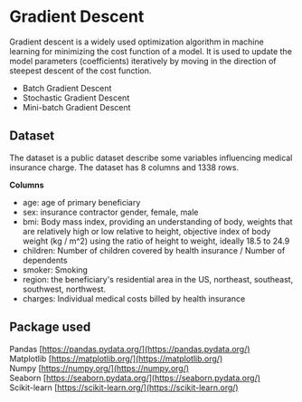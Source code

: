 # Gradient Descent

  
Gradient descent is a widely used optimization algorithm in machine learning for minimizing the cost function of a model. It is used to update the model parameters (coefficients) iteratively by moving in the direction of steepest descent of the cost function.

-  Batch Gradient Descent
-  Stochastic Gradient Descent
- Mini-batch Gradient Descent

## Dataset
The dataset is a public dataset describe some variables influencing medical insurance charge. The dataset has 8 columns and 1338 rows.

**Columns**
-   age: age of primary beneficiary
-   sex: insurance contractor gender, female, male
-   bmi: Body mass index, providing an understanding of body, weights that are relatively high or low relative to height, objective index of body weight (kg / m^2) using the ratio of height to weight, ideally 18.5 to 24.9
-   children: Number of children covered by health insurance / Number of dependents
-   smoker: Smoking
-   region: the beneficiary's residential area in the US, northeast, southeast, southwest, northwest.
-   charges: Individual medical costs billed by health insurance

## Package used
Pandas [https://pandas.pydata.org/](https://pandas.pydata.org/)  
Matplotlib [https://matplotlib.org/](https://matplotlib.org/)  
Numpy [https://numpy.org/](https://numpy.org/)  
Seaborn [https://seaborn.pydata.org/](https://seaborn.pydata.org/)  
Scikit-learn [https://scikit-learn.org/](https://scikit-learn.org/)